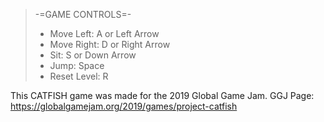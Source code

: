 > -=GAME CONTROLS=-
> * Move Left: A or Left Arrow
> * Move Right: D or Right Arrow
> * Sit: S or Down Arrow
> * Jump: Space
> * Reset Level: R

This CATFISH game was made for the 2019 Global Game Jam.
GGJ Page: https://globalgamejam.org/2019/games/project-catfish
